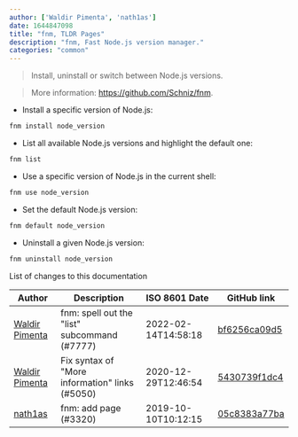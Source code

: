 ```yaml
---
author: ['Waldir Pimenta', 'nath1as']
date: 1644847098
title: "fnm, TLDR Pages"
description: "fnm, Fast Node.js version manager."
categories: "common"
---
```

> Install, uninstall or switch between Node.js versions.

> More information: <https://github.com/Schniz/fnm>.

- Install a specific version of Node.js:

```bash
fnm install node_version
```

- List all available Node.js versions and highlight the default one:

```bash
fnm list
```

- Use a specific version of Node.js in the current shell:

```bash
fnm use node_version
```

- Set the default Node.js version:

```bash
fnm default node_version
```

- Uninstall a given Node.js version:

```bash
fnm uninstall node_version
```
List of changes to this documentation


Author | Description | ISO 8601 Date | GitHub link
------|-----|-----|-----
[Waldir Pimenta](mailto:waldyrious@gmail.com) | fnm: spell out the "list" subcommand (#7777) | 2022-02-14T14:58:18 | [bf6256ca09d5](https://github.com/tldr-pages/tldr/commit/bf6256ca09d552a4c723b74ffd4b797d0cfb2d83)
[Waldir Pimenta](mailto:waldyrious@gmail.com) | Fix syntax of "More information" links (#5050) | 2020-12-29T12:46:54 | [5430739f1dc4](https://github.com/tldr-pages/tldr/commit/5430739f1dc4d29b85b838e594550ba6c133001f)
[nath1as](mailto:n@th1.as) | fnm: add page (#3320) | 2019-10-10T10:12:15 | [05c8383a77ba](https://github.com/tldr-pages/tldr/commit/05c8383a77babc2878c13c7aa4146ebc14dfd530)

